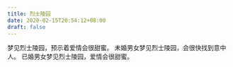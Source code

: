 ```yaml
---
title: 烈士陵园
date: 2020-02-15T20:54:12+08:00
draft: false
---
```


梦见烈士陵园，预示着爱情会很甜蜜。
未婚男女梦见烈士陵园，会很快找到意中人。
已婚男女梦见烈士陵园，爱情会很甜蜜。
